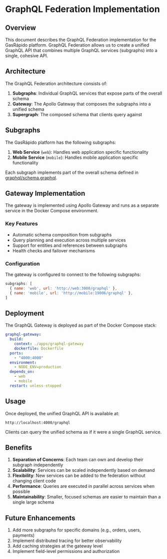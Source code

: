 # GraphQL Federation Implementation

## Overview

This document describes the GraphQL Federation implementation for the GasRápido platform. GraphQL Federation allows us to create a unified GraphQL API that combines multiple GraphQL services (subgraphs) into a single, cohesive API.

## Architecture

The GraphQL Federation architecture consists of:

1. **Subgraphs**: Individual GraphQL services that expose parts of the overall schema
2. **Gateway**: The Apollo Gateway that composes the subgraphs into a unified schema
3. **Supergraph**: The composed schema that clients query against

## Subgraphs

The GasRápido platform has the following subgraphs:

1. **Web Service** (`web`): Handles web application specific functionality
2. **Mobile Service** (`mobile`): Handles mobile application specific functionality

Each subgraph implements part of the overall schema defined in [graphql/schema.graphql](file:///c:/Users/rui.rodrigues/Desktop/GasRapido/graphql/schema.graphql).

## Gateway Implementation

The gateway is implemented using Apollo Gateway and runs as a separate service in the Docker Compose environment.

### Key Features

- Automatic schema composition from subgraphs
- Query planning and execution across multiple services
- Support for entities and references between subgraphs
- Health checks and failover mechanisms

### Configuration

The gateway is configured to connect to the following subgraphs:

```javascript
subgraphs: [
  { name: 'web', url: 'http://web:3000/graphql' },
  { name: 'mobile', url: 'http://mobile:19006/graphql' },
]
```

## Deployment

The GraphQL Gateway is deployed as part of the Docker Compose stack:

```yaml
graphql-gateway:
  build:
    context: ./apps/graphql-gateway
    dockerfile: Dockerfile
  ports:
    - "4000:4000"
  environment:
    - NODE_ENV=production
  depends_on:
    - web
    - mobile
  restart: unless-stopped
```

## Usage

Once deployed, the unified GraphQL API is available at:

```
http://localhost:4000/graphql
```

Clients can query the unified schema as if it were a single GraphQL service.

## Benefits

1. **Separation of Concerns**: Each team can own and develop their subgraph independently
2. **Scalability**: Services can be scaled independently based on demand
3. **Flexibility**: New services can be added to the federation without changing client code
4. **Performance**: Queries are executed in parallel across services when possible
5. **Maintainability**: Smaller, focused schemas are easier to maintain than a single large schema

## Future Enhancements

1. Add more subgraphs for specific domains (e.g., orders, users, payments)
2. Implement distributed tracing for better observability
3. Add caching strategies at the gateway level
4. Implement field-level permissions and authorization